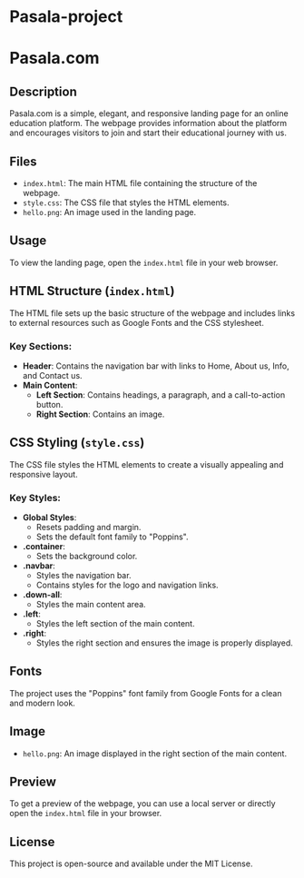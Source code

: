 # Pasala-project

# Pasala.com

## Description

Pasala.com is a simple, elegant, and responsive landing page for an online education platform. The webpage provides information about the platform and encourages visitors to join and start their educational journey with us.

## Files

- `index.html`: The main HTML file containing the structure of the webpage.
- `style.css`: The CSS file that styles the HTML elements.
- `hello.png`: An image used in the landing page.

## Usage

To view the landing page, open the `index.html` file in your web browser.

## HTML Structure (`index.html`)

The HTML file sets up the basic structure of the webpage and includes links to external resources such as Google Fonts and the CSS stylesheet.

### Key Sections:

- **Header**: Contains the navigation bar with links to Home, About us, Info, and Contact us.
- **Main Content**:
  - **Left Section**: Contains headings, a paragraph, and a call-to-action button.
  - **Right Section**: Contains an image.

## CSS Styling (`style.css`)

The CSS file styles the HTML elements to create a visually appealing and responsive layout.

### Key Styles:

- **Global Styles**:
  - Resets padding and margin.
  - Sets the default font family to "Poppins".
- **.container**:
  - Sets the background color.
- **.navbar**:
  - Styles the navigation bar.
  - Contains styles for the logo and navigation links.
- **.down-all**:
  - Styles the main content area.
- **.left**:
  - Styles the left section of the main content.
- **.right**:
  - Styles the right section and ensures the image is properly displayed.

## Fonts

The project uses the "Poppins" font family from Google Fonts for a clean and modern look.

## Image

- `hello.png`: An image displayed in the right section of the main content.

## Preview

To get a preview of the webpage, you can use a local server or directly open the `index.html` file in your browser.

## License

This project is open-source and available under the MIT License.
